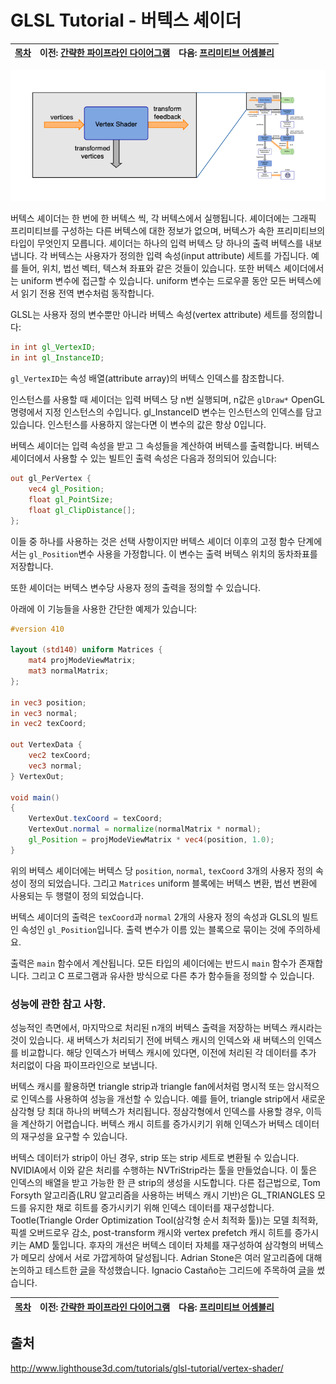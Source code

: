 # GLSL Tutorial - 버텍스 셰이더

| [목차](../README.md) | 이전: [간략한 파이프라인 다이어그램](../01_pipeline/01_pipeline.md) | 다음: [프리미티브 어셈블리](../03_primitive_assembly/03_primitive_assembly.md) |
| :------------------- | ------------------------------------------------------------------: | -----------------------------------------------------------------------------: |

<p align="center"><img src="../images/02_vertex_shader/02_vertex_shader.png"></p>

버텍스 셰이더는 한 번에 한 버텍스 씩, 각 버텍스에서 실행됩니다. 셰이더에는 그래픽 프리미티브를 구성하는 다른 버텍스에 대한 정보가 없으며, 버텍스가 속한 프리미티브의 타입이 무엇인지 모릅니다. 셰이더는 하나의 입력 버텍스 당 하나의 출력 버텍스를 내보냅니다.
각 버텍스는 사용자가 정의한 입력 속성(input attribute) 세트를 가집니다. 예를 들어, 위치, 법선 벡터, 텍스쳐 좌표와 같은 것들이 있습니다. 또한 버텍스 셰이더에서는 uniform 변수에 접근할 수 있습니다. uniform 변수는 드로우콜 동안 모든 버텍스에서 읽기 전용 전역 변수처럼 동작합니다.

GLSL는 사용자 정의 변수뿐만 아니라 버텍스 속성(vertex attribute) 세트를 정의합니다:

```glsl
in int gl_VertexID;
in int gl_InstanceID;
```

`gl_VertexID`는 속성 배열(attribute array)의 버텍스 인덱스를 참조합니다.

인스턴스를 사용할 때 셰이더는 입력 버텍스 당 n번 실행되며, n값은 `glDraw*` OpenGL 명령에서 지정 인스턴스의 수입니다. gl_InstanceID 변수는 인스턴스의 인덱스를 담고 있습니다. 인스턴스를 사용하지 않는다면 이 변수의 값은 항상 0입니다.

버텍스 셰이더는 입력 속성을 받고 그 속성들을 계산하여 버텍스를 출력합니다. 버텍스 셰이더에서 사용할 수 있는 빌트인 출력 속성은 다음과 정의되어 있습니다:

```glsl
out gl_PerVertex {
    vec4 gl_Position;
    float gl_PointSize;
    float gl_ClipDistance[];
};
```

이들 중 하나를 사용하는 것은 선택 사항이지만 버텍스 셰이더 이후의 고정 함수 단계에서는 `gl_Position`변수 사용을 가정합니다. 이 변수는 출력 버텍스 위치의 동차좌표를 저장합니다.

또한 셰이더는 버텍스 변수당 사용자 정의 출력을 정의할 수 있습니다.

아래에 이 기능들을 사용한 간단한 예제가 있습니다:

```glsl
#version 410

layout (std140) uniform Matrices {
    mat4 projModeViewMatrix;
    mat3 normalMatrix;
};

in vec3 position;
in vec3 normal;
in vec2 texCoord;

out VertexData {
    vec2 texCoord;
    vec3 normal;
} VertexOut;

void main()
{
    VertexOut.texCoord = texCoord;
    VertexOut.normal = normalize(normalMatrix * normal);
    gl_Position = projModeViewMatrix * vec4(position, 1.0);
}
```

위의 버텍스 셰이더에는 버텍스 당 `position`, `normal`, `texCoord` 3개의 사용자 정의 속성이 정의 되었습니다. 그리고 `Matrices` uniform 블록에는 버텍스 변환, 법선 변환에 사용되는 두 행렬이 정의 되었습니다.

버텍스 셰이더의 출력은 `texCoord`과 `normal` 2개의 사용자 정의 속성과 GLSL의 빌트인 속성인 `gl_Position`입니다. 출력 변수가 이름 있는 블록으로 묶이는 것에 주의하세요.

출력은 `main` 함수에서 계산됩니다. 모든 타입의 셰이더에는 반드시 `main` 함수가 존재합니다. 그리고 C 프로그램과 유사한 방식으로 다른 추가 함수들을 정의할 수 있습니다.

### 성능에 관한 참고 사항.

성능적인 측면에서, 마지막으로 처리된 n개의 버텍스 출력을 저장하는 버텍스 캐시라는 것이 있습니다. 새 버텍스가 처리되기 전에 버텍스 캐시의 인덱스와 새 버텍스의 인덱스를 비교합니다. 해당 인덱스가 버텍스 캐시에 있다면, 이전에 처리된 각 데이터를 추가 처리없이 다음 파이프라인으로 보냅니다.

버텍스 캐시를 활용하면 triangle strip과 triangle fan에서처럼 명시적 또는 암시적으로 인덱스를 사용하여 성능을 개선할 수 있습니다. 예를 들어, triangle strip에서 새로운 삼각형 당 최대 하나의 버텍스가 처리됩니다. 정삼각형에서 인덱스를 사용할 경우, 이득을 계산하기 어렵습니다. 버텍스 캐시 히트를 증가시키기 위해 인덱스가 버텍스 데이터의 재구성을 요구할 수 있습니다.

버텍스 데이터가 strip이 아닌 경우, strip 또는 strip 세트로 변환될 수 있습니다. NVIDIA에서 이와 같은 처리를 수행하는 NVTriStrip라는 툴을 만들었습니다. 이 툴은 인덱스의 배열을 받고 가능한 한 큰 strip의 생성을 시도합니다. 다른 접근법으로, Tom Forsyth 알고리즘(LRU 알고리즘을 사용하는 버텍스 캐시 기반)은 GL_TRIANGLES 모드를 유지한 채로 히트를 증가시키기 위해 인덱스 데이터를 재구성합니다. Tootle(Triangle Order Optimization Tool(삼각형 순서 최적화 툴))는 모델 최적화, 픽셀 오버드로우 감소, post-transform 캐시와 vertex prefetch 캐시 히트를 증가시키는 AMD 툴입니다. 후자의 개선은 버텍스 데이터 자체를 재구성하여 삼각형의 버텍스가 메모리 상에서 서로 가깝게하여 달성됩니다. Adrian Stone은 여러 알고리즘에 대해 논의하고 테스트한 [글](http://gameangst.com/?p=9)을 작성했습니다. Ignacio Castaño는 그리드에 주목하여 [글](http://www.ludicon.com/castano/blog/2009/02/optimal-grid-rendering/)을 썼습니다.

| [목차](../README.md) | 이전: [간략한 파이프라인 다이어그램](../01_pipeline/01_pipeline.md) | 다음: [프리미티브 어셈블리](../03_primitive_assembly/03_primitive_assembly.md) |
| :------------------- | ------------------------------------------------------------------: | -----------------------------------------------------------------------------: |

## 출처

http://www.lighthouse3d.com/tutorials/glsl-tutorial/vertex-shader/
